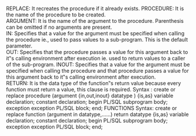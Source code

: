 REPLACE: It recreates the procedure if it already exists. 
PROCEDURE: It is the name of the procedure to be created.  
ARGUMENT: It is the name of the argument to the procedure. 
Parenthesis can be omitted if no arguments are present.  
IN: Specifies that a value for the argument must be specified when calling the procedure ie.,
used to pass values to a sub-program. This is the default parameter.  
OUT: Specifies that the procedure passes a value for this argument back to it‟s calling environment after execution ie.
used to return values to a caller of the sub-program. INOUT: Specifies that a value for the argument must be specified 
when calling the procedure and that procedure passes a value for this argument back to it‟s calling environment after
execution.  
RETURN: It is the data type of the function‟s return value because every function must return a value,
this clause is required. 
Syntax :  create or replace procedure <procedure name> (argument {in,out,inout} datatype ) {is,as}
variable declaration; constant declaration; begin 
PL/SQL subprogram body; exception exception PL/SQL block; end; 
FUNCTIONS 
Syntax: create or replace function <function name> (argument in datatype,……) return datatype 
{is,as} variable declaration; constant declaration; begin 
PL/SQL subprogram body; exception exception PL/SQL block; end; 

